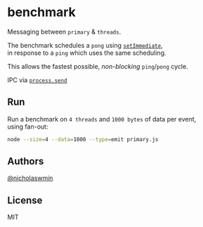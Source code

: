 # benchmark


Messaging between `primary` & `threads`.

The benchmark schedules a `pong` using [`setImmediate`][setimmediate],  
in response to a `ping` which uses the same scheduling.

This allows the fastest possible, *non-blocking* `ping`/`pong` cycle.

IPC via [`process.send`][procsend]

## Run

Run a benchmark on `4 threads` and `1000 bytes` of data per event,   
using fan-out:

```bash
node --size=4 --data=1000 --type=emit primary.js
```

## Authors

[@nicholaswmin][nicholaswmin]

## License 

MIT

[procsend]: https://nodejs.org/api/process.html#processsendmessage-sendhandle-options-callback
[setimmediate]: https://nodejs.org/en/learn/asynchronous-work/understanding-setimmediate

[nicholaswmin]: https://github.com/nicholaswmin
